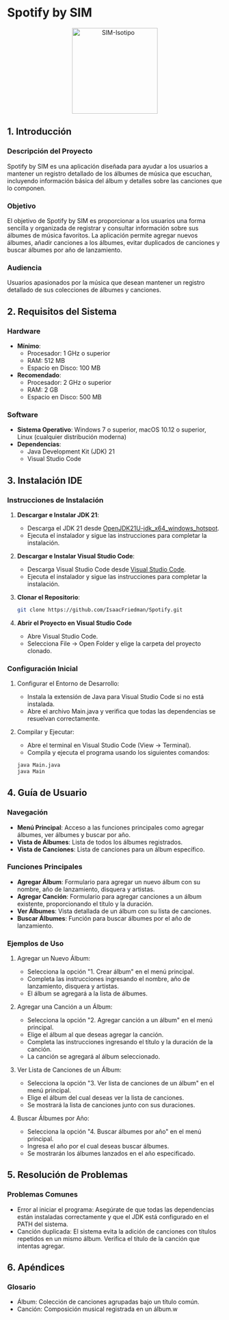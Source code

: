 # Spotify by SIM 
<p align="center">
  <img src="SIM.png" alt="SIM-Isotipo" width="200" height="200"/>
</p>

## 1. Introducción
### Descripción del Proyecto
Spotify by SIM es una aplicación diseñada para ayudar a los usuarios a mantener un registro detallado de los álbumes de música que escuchan, incluyendo información básica del álbum y detalles sobre las canciones que lo componen.

### Objetivo
El objetivo de Spotify by SIM es proporcionar a los usuarios una forma sencilla y organizada de registrar y consultar información sobre sus álbumes de música favoritos. La aplicación permite agregar nuevos álbumes, añadir canciones a los álbumes, evitar duplicados de canciones y buscar álbumes por año de lanzamiento.

### Audiencia
Usuarios apasionados por la música que desean mantener un registro detallado de sus colecciones de álbumes y canciones.

## 2. Requisitos del Sistema
### Hardware
- **Mínimo**: 
  - Procesador: 1 GHz o superior
  - RAM: 512 MB
  - Espacio en Disco: 100 MB
- **Recomendado**: 
  - Procesador: 2 GHz o superior
  - RAM: 2 GB
  - Espacio en Disco: 500 MB

### Software
- **Sistema Operativo**: Windows 7 o superior, macOS 10.12 o superior, Linux (cualquier distribución moderna)
- **Dependencias**:
  - Java Development Kit (JDK) 21
  - Visual Studio Code

## 3. Instalación IDE
### Instrucciones de Instalación
1. **Descargar e Instalar JDK 21**:
   - Descarga el JDK 21 desde [OpenJDK21U-jdk_x64_windows_hotspot](https://github.com/adoptium/temurin21-binaries/releases/download/jdk-21.0.3+9/OpenJDK21U-jdk_x64_windows_hotspot_21.0.3_9.msi).
   - Ejecuta el instalador y sigue las instrucciones para completar la instalación.

2. **Descargar e Instalar Visual Studio Code**:
   - Descarga Visual Studio Code desde [Visual Studio Code](https://code.visualstudio.com/download).
   - Ejecuta el instalador y sigue las instrucciones para completar la instalación.

3. **Clonar el Repositorio**:
   ```bash
   git clone https://github.com/IsaacFriedman/Spotify.git
   ```

4. **Abrir el Proyecto en Visual Studio Code**
    - Abre Visual Studio Code.
    - Selecciona File -> Open Folder y elige la carpeta del proyecto clonado.

### Configuración Inicial
1. Configurar el Entorno de Desarrollo:
    - Instala la extensión de Java para Visual Studio Code si no está instalada.
    - Abre el archivo Main.java y verifica que todas las dependencias se resuelvan correctamente.

2. Compilar y Ejecutar:
    - Abre el terminal en Visual Studio Code (View -> Terminal).
    - Compila y ejecuta el programa usando los siguientes comandos:
    ```bash
    java Main.java
    java Main
    ```

## 4. Guía de Usuario
### Navegación
   - **Menú Principal**: Acceso a las funciones principales como agregar álbumes, ver álbumes y buscar por año.
   - **Vista de Álbumes**: Lista de todos los álbumes registrados.
   - **Vista de Canciones**: Lista de canciones para un álbum específico.
### Funciones Principales
   - **Agregar Álbum**: Formulario para agregar un nuevo álbum con su nombre, año de lanzamiento, disquera y artistas.
   - **Agregar Canción**: Formulario para agregar canciones a un álbum existente, proporcionando el título y la duración.
   - **Ver Álbumes**: Vista detallada de un álbum con su lista de canciones.
   - **Buscar Álbumes**: Función para buscar álbumes por el año de lanzamiento.
### Ejemplos de Uso
1. Agregar un Nuevo Álbum:
   - Selecciona la opción "1. Crear álbum" en el menú principal.
   - Completa las instrucciones ingresando el nombre, año de lanzamiento, disquera y artistas.
   - El álbum se agregará a la lista de álbumes.

2. Agregar una Canción a un Álbum:
   - Selecciona la opción "2. Agregar canción a un álbum" en el menú principal.
   - Elige el álbum al que deseas agregar la canción.
   - Completa las instrucciones ingresando el título y la duración de la canción.
   - La canción se agregará al álbum seleccionado.

3. Ver Lista de Canciones de un Álbum:
   - Selecciona la opción "3. Ver lista de canciones de un álbum" en el menú principal.
   - Elige el álbum del cual deseas ver la lista de canciones.
   - Se mostrará la lista de canciones junto con sus duraciones.

4. Buscar Álbumes por Año:
   - Selecciona la opción "4. Buscar álbumes por año" en el menú principal.
   - Ingresa el año por el cual deseas buscar álbumes.
   - Se mostrarán los álbumes lanzados en el año especificado.

## 5. Resolución de Problemas
### Problemas Comunes
   - Error al iniciar el programa: Asegúrate de que todas las dependencias están instaladas correctamente y que el JDK está configurado en el PATH del sistema.
   - Canción duplicada: El sistema evita la adición de canciones con títulos repetidos en un mismo álbum. Verifica el título de la canción que intentas agregar.
## 6. Apéndices 
### Glosario
   - Álbum: Colección de canciones agrupadas bajo un título común.
   - Canción: Composición musical registrada en un álbum.w
